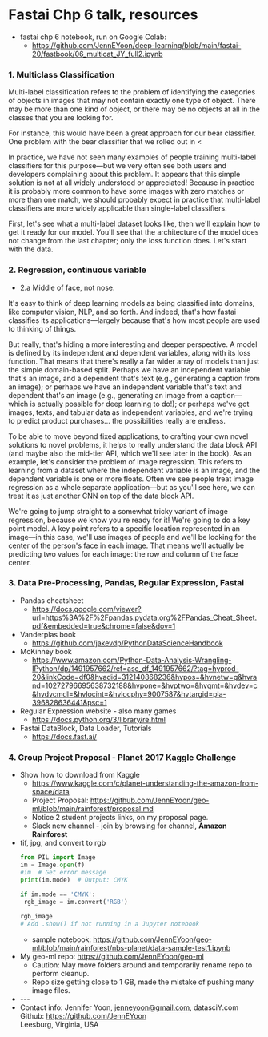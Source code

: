 # Fastai Chp 6 talk, resources  

 * fastai chp 6 notebook, run on Google Colab:  
   - https://github.com/JennEYoon/deep-learning/blob/main/fastai-20/fastbook/06_multicat_JY_full2.ipynb  

### 1. Multiclass Classification  

Multi-label classification refers to the problem of identifying the categories of objects in images that may not contain exactly one type of object. There may be more than one kind of object, or there may be no objects at all in the classes that you are looking for.

For instance, this would have been a great approach for our bear classifier. One problem with the bear classifier that we rolled out in <

In practice, we have not seen many examples of people training multi-label classifiers for this purpose—but we very often see both users and developers complaining about this problem. It appears that this simple solution is not at all widely understood or appreciated! Because in practice it is probably more common to have some images with zero matches or more than one match, we should probably expect in practice that multi-label classifiers are more widely applicable than single-label classifiers.

First, let's see what a multi-label dataset looks like, then we'll explain how to get it ready for our model. You'll see that the architecture of the model does not change from the last chapter; only the loss function does. Let's start with the data.

### 2. Regression, continuous variable  

 * 2.a  Middle of face, not nose.   

It's easy to think of deep learning models as being classified into domains, like computer vision, NLP, and so forth. And indeed, that's how fastai classifies its applications—largely because that's how most people are used to thinking of things.

But really, that's hiding a more interesting and deeper perspective. A model is defined by its independent and dependent variables, along with its loss function. That means that there's really a far wider array of models than just the simple domain-based split. Perhaps we have an independent variable that's an image, and a dependent that's text (e.g., generating a caption from an image); or perhaps we have an independent variable that's text and dependent that's an image (e.g., generating an image from a caption—which is actually possible for deep learning to do!); or perhaps we've got images, texts, and tabular data as independent variables, and we're trying to predict product purchases... the possibilities really are endless.

To be able to move beyond fixed applications, to crafting your own novel solutions to novel problems, it helps to really understand the data block API (and maybe also the mid-tier API, which we'll see later in the book). As an example, let's consider the problem of image regression. This refers to learning from a dataset where the independent variable is an image, and the dependent variable is one or more floats. Often we see people treat image regression as a whole separate application—but as you'll see here, we can treat it as just another CNN on top of the data block API.

We're going to jump straight to a somewhat tricky variant of image regression, because we know you're ready for it! We're going to do a key point model. A key point refers to a specific location represented in an image—in this case, we'll use images of people and we'll be looking for the center of the person's face in each image. That means we'll actually be predicting two values for each image: the row and column of the face center.

### 3. Data Pre-Processing, Pandas, Regular Expression, Fastai  
  * Pandas cheatsheet  
    - https://docs.google.com/viewer?url=https%3A%2F%2Fpandas.pydata.org%2FPandas_Cheat_Sheet.pdf&embedded=true&chrome=false&dov=1  
  * Vanderplas book  
    - https://github.com/jakevdp/PythonDataScienceHandbook  
  * McKinney book  
    - https://www.amazon.com/Python-Data-Analysis-Wrangling-IPython/dp/1491957662/ref=asc_df_1491957662/?tag=hyprod-20&linkCode=df0&hvadid=312140868236&hvpos=&hvnetw=g&hvrand=10272796695638732188&hvpone=&hvptwo=&hvqmt=&hvdev=c&hvdvcmdl=&hvlocint=&hvlocphy=9007587&hvtargid=pla-396828636441&psc=1  
  * Regular Expression website - also many games  
    - https://docs.python.org/3/library/re.html  
  * Fastai DataBlock, Data Loader, Tutorials  
    - https://docs.fast.ai/  

### 4. Group Project Proposal - Planet 2017 Kaggle Challenge  
 * Show how to download from Kaggle  
   - https://www.kaggle.com/c/planet-understanding-the-amazon-from-space/data  
   - Project Proposal:  https://github.com/JennEYoon/geo-ml/blob/main/rainforest/proposal.md  
   - Notice 2 student projects links, on my proposal page.  
   - Slack new channel - join by browsing for channel, **Amazon Rainforest**  
 * tif, jpg, and convert to rgb  
   ```python  
   from PIL import Image
   im = Image.open(f)
   #im  # Get error message
   print(im.mode)  # Output: CMYK

   if im.mode == 'CMYK': 
    rgb_image = im.convert('RGB')
    
   rgb_image  
   # Add .show() if not running in a Jupyter notebook
   ```
   - sample notebook:  https://github.com/JennEYoon/geo-ml/blob/main/rainforest/nbs-planet/data-sample-test1.ipynb   
 * My geo-ml repo: https://github.com/JennEYoon/geo-ml  
   - Caution: May move folders around and temporarily rename repo to perform cleanup.  
   - Repo size getting close to 1 GB, made the mistake of pushing many image files.  
 * \-\-\-    
 * Contact info: Jennifer Yoon, jenneyoon@gmail.com, datasciY.com
   Github:  https://github.com/JennEYoon  
   Leesburg, Virginia, USA
   
